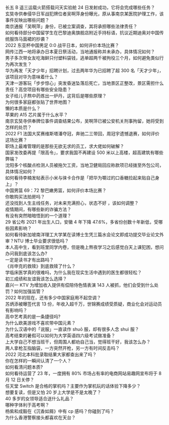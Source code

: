 长五 B 遥三运载火箭搭载问天实验舱 24 日发射成功，它将会完成哪些任务？  
玄奘寺供奉侵华日军战犯牌位者吴啊萍身份曝光，原从事南京某医院护理工作，该事件反映出哪些问题？  
南京通报「吴啊萍」身份，已被立案调查，其将承担哪些法律责任？  
如何看待部分中国留学生在巴黎迪奥旗舰店附近手持标语，抗议近期迪奥对中国传统服饰马面裙的抄袭？  
2022 东亚杯中国男足 0:0 战平日本，如何评价本场比赛？  
网传江西一地将承办日本夏日祭活动，当地通报称并未承办，具体情况如何？  
男子多次带女友吃海鲜只付塑料袋钱，逃单超两千被拘役三个月，如何避免类似行为再次发生？  
华为再发「天才少年」招聘计划，过去两年华为已招聘了超 300 名「天才少年」，该项目对华为意味着什么？  
天津一游客玩「步步惊心」突发昏迷坠落后死亡，当地景区正整改，景区需担什么责任？高空项目有哪些安全隐患？  
女子给儿子熬中药炼出一炉丹，这背后是哪些原理？  
为何很多家庭都张贴了世界地图？  
懒的本质是什么？  
苹果的 A15 芯片属于什么水平？  
南京玄奘寺供奉牌位事件调查结果公布，吴啊萍已被公安机关刑事拘留，她将受到怎样的处罚？  
2022 F1 法国大奖赛维斯塔潘夺冠，奔驰二三带回，周冠宇遗憾退赛，如何评价这场比赛？  
职场上最难管理的是那些无欲无求的员工，求大佬如何破解？  
国家发改委再提「限高令」，要求我国不再建设 500 米以上高楼，超高建筑有哪些弊端？  
沈阳多个核酸点检测人员被拖欠工资，当地卫健局回应称款项已经拨至外包公司，具体情况如何？  
如何看待李楠发帖表示小米与徕卡合作是「把华为嚼过的口香糖捡起来贴自己身上」？  
中国男篮 69：72 黎巴嫩男篮，如何评价本场比赛？  
你敢购买法拍房吗？  
还没找到人生主线任务，对未来充满担心，状态不好 ，该如何调整？  
疫情期间，有哪些新的诈骗方法？  
有没有突然暗暗悟到的一个道理？  
29 省公布 2021 年出生人口，安徽 4 年下降 47.6%，多省份创数十年新低，受哪些因素影响？  
如何看待新加坡南洋理工大学某在读博士生凭三篇水会论文即成功提交毕业论文外审？NTU 博士毕业要求很低吗？  
本人高中生，看到班里同学内卷，但是晚上熬夜学习之后感觉白天上课犯困，想问办问我到底该怎么办?  
一定是读书才有出路吗？  
《肖申克的救赎》到底救赎了什么？  
学临床医学真的很难吗，为什么我在现实生活中遇到的医生都很轻松？  
初三成绩和友谊我该怎么选择？  
嘉兴一 KTV 为增加收入提供有偿陪侍色情表演 143 人被抓，他们会受到什么处罚？如何加强监管？  
2022 年的现在，还有多少中国家庭用不起空调？  
苏炳添被曝签代言 13 份，年收入超千万，世锦赛成绩受质疑，商业化会对运动员有影响吗？  
高中艺考真的是一条捷径吗?  
为什么欧美游戏不喜欢带中国元素？  
为什么汉语中的「说服」一直读作 shuō 服，却有很多人念 shuì 服？  
高考结束的暑假可以如何为大学英语四六级考试做准备？  
上大学自己不想当班干，但周围人都劝自己当，觉得班干好，我该怎么办？  
两人拿枪互指脑袋，一方突然开枪，另一方有时间反击吗？  
2022 河北本科批录取结果大家都查出来了吗？  
你在怎样的一瞬间认清了一个人？  
如何看清问题本质?  
如何看待运营了 23 年，一度拥有 80% 市场占有率的电商网站易趣网宣布将于 8 月 12 日关停？  
任天堂 Switch 是合格的掌机吗？主要作为掌机玩的话体验下降多少？  
想要复读，但是又怕 20 岁上大学是不是太晚了？  
40 多岁的女领导适合送什么礼品？  
哪种字体利于高考啊？  
杨紫和成毅在《沉香如屑》中有 cp 感吗？你磕到了吗？  
为什么香港警察接头都喜欢在天台？  
